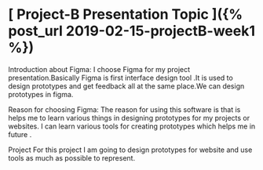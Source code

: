 # [ Project-B Presentation Topic ]({% post_url 2019-02-15-projectB-week1 %})

Introduction about Figma:
I choose Figma for my project presentation.Basically Figma is first interface design tool .It is 
used to design prototypes and get feedback all at the same place.We can design prototypes in figma.

Reason for choosing Figma:
The reason for using this software is that is helps me to learn  various things in designing prototypes for my projects 
or websites. I can learn various tools for creating prototypes which helps me in future .

Project
For this project I am going to design  prototypes for website and use tools as much as possible to represent.
  
